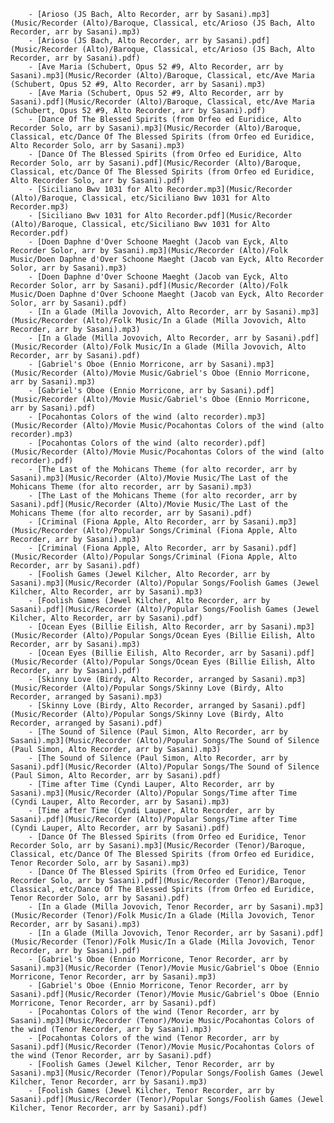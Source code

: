 ﻿<!-- MUSIC-LIST -->
        - [Arioso (JS Bach, Alto Recorder, arr by Sasani).mp3](Music/Recorder (Alto)/Baroque, Classical, etc/Arioso (JS Bach, Alto Recorder, arr by Sasani).mp3)
        - [Arioso (JS Bach, Alto Recorder, arr by Sasani).pdf](Music/Recorder (Alto)/Baroque, Classical, etc/Arioso (JS Bach, Alto Recorder, arr by Sasani).pdf)
        - [Ave Maria (Schubert, Opus 52 #9, Alto Recorder, arr by Sasani).mp3](Music/Recorder (Alto)/Baroque, Classical, etc/Ave Maria (Schubert, Opus 52 #9, Alto Recorder, arr by Sasani).mp3)
        - [Ave Maria (Schubert, Opus 52 #9, Alto Recorder, arr by Sasani).pdf](Music/Recorder (Alto)/Baroque, Classical, etc/Ave Maria (Schubert, Opus 52 #9, Alto Recorder, arr by Sasani).pdf)
        - [Dance Of The Blessed Spirits (from Orfeo ed Euridice, Alto Recorder Solo, arr by Sasani).mp3](Music/Recorder (Alto)/Baroque, Classical, etc/Dance Of The Blessed Spirits (from Orfeo ed Euridice, Alto Recorder Solo, arr by Sasani).mp3)
        - [Dance Of The Blessed Spirits (from Orfeo ed Euridice, Alto Recorder Solo, arr by Sasani).pdf](Music/Recorder (Alto)/Baroque, Classical, etc/Dance Of The Blessed Spirits (from Orfeo ed Euridice, Alto Recorder Solo, arr by Sasani).pdf)
        - [Siciliano Bwv 1031 for Alto Recorder.mp3](Music/Recorder (Alto)/Baroque, Classical, etc/Siciliano Bwv 1031 for Alto Recorder.mp3)
        - [Siciliano Bwv 1031 for Alto Recorder.pdf](Music/Recorder (Alto)/Baroque, Classical, etc/Siciliano Bwv 1031 for Alto Recorder.pdf)
        - [Doen Daphne d'Over Schoone Maeght (Jacob van Eyck, Alto Recorder Solor, arr by Sasani).mp3](Music/Recorder (Alto)/Folk Music/Doen Daphne d'Over Schoone Maeght (Jacob van Eyck, Alto Recorder Solor, arr by Sasani).mp3)
        - [Doen Daphne d'Over Schoone Maeght (Jacob van Eyck, Alto Recorder Solor, arr by Sasani).pdf](Music/Recorder (Alto)/Folk Music/Doen Daphne d'Over Schoone Maeght (Jacob van Eyck, Alto Recorder Solor, arr by Sasani).pdf)
        - [In a Glade (Milla Jovovich, Alto Recorder, arr by Sasani).mp3](Music/Recorder (Alto)/Folk Music/In a Glade (Milla Jovovich, Alto Recorder, arr by Sasani).mp3)
        - [In a Glade (Milla Jovovich, Alto Recorder, arr by Sasani).pdf](Music/Recorder (Alto)/Folk Music/In a Glade (Milla Jovovich, Alto Recorder, arr by Sasani).pdf)
        - [Gabriel's Oboe (Ennio Morricone, arr by Sasani).mp3](Music/Recorder (Alto)/Movie Music/Gabriel's Oboe (Ennio Morricone, arr by Sasani).mp3)
        - [Gabriel's Oboe (Ennio Morricone, arr by Sasani).pdf](Music/Recorder (Alto)/Movie Music/Gabriel's Oboe (Ennio Morricone, arr by Sasani).pdf)
        - [Pocahontas Colors of the wind (alto recorder).mp3](Music/Recorder (Alto)/Movie Music/Pocahontas Colors of the wind (alto recorder).mp3)
        - [Pocahontas Colors of the wind (alto recorder).pdf](Music/Recorder (Alto)/Movie Music/Pocahontas Colors of the wind (alto recorder).pdf)
        - [The Last of the Mohicans Theme (for alto recorder, arr by Sasani).mp3](Music/Recorder (Alto)/Movie Music/The Last of the Mohicans Theme (for alto recorder, arr by Sasani).mp3)
        - [The Last of the Mohicans Theme (for alto recorder, arr by Sasani).pdf](Music/Recorder (Alto)/Movie Music/The Last of the Mohicans Theme (for alto recorder, arr by Sasani).pdf)
        - [Criminal (Fiona Apple, Alto Recorder, arr by Sasani).mp3](Music/Recorder (Alto)/Popular Songs/Criminal (Fiona Apple, Alto Recorder, arr by Sasani).mp3)
        - [Criminal (Fiona Apple, Alto Recorder, arr by Sasani).pdf](Music/Recorder (Alto)/Popular Songs/Criminal (Fiona Apple, Alto Recorder, arr by Sasani).pdf)
        - [Foolish Games (Jewel Kilcher, Alto Recorder, arr by Sasani).mp3](Music/Recorder (Alto)/Popular Songs/Foolish Games (Jewel Kilcher, Alto Recorder, arr by Sasani).mp3)
        - [Foolish Games (Jewel Kilcher, Alto Recorder, arr by Sasani).pdf](Music/Recorder (Alto)/Popular Songs/Foolish Games (Jewel Kilcher, Alto Recorder, arr by Sasani).pdf)
        - [Ocean Eyes (Billie Eilish, Alto Recorder, arr by Sasani).mp3](Music/Recorder (Alto)/Popular Songs/Ocean Eyes (Billie Eilish, Alto Recorder, arr by Sasani).mp3)
        - [Ocean Eyes (Billie Eilish, Alto Recorder, arr by Sasani).pdf](Music/Recorder (Alto)/Popular Songs/Ocean Eyes (Billie Eilish, Alto Recorder, arr by Sasani).pdf)
        - [Skinny Love (Birdy, Alto Recorder, arranged by Sasani).mp3](Music/Recorder (Alto)/Popular Songs/Skinny Love (Birdy, Alto Recorder, arranged by Sasani).mp3)
        - [Skinny Love (Birdy, Alto Recorder, arranged by Sasani).pdf](Music/Recorder (Alto)/Popular Songs/Skinny Love (Birdy, Alto Recorder, arranged by Sasani).pdf)
        - [The Sound of Silence (Paul Simon, Alto Recorder, arr by Sasani).mp3](Music/Recorder (Alto)/Popular Songs/The Sound of Silence (Paul Simon, Alto Recorder, arr by Sasani).mp3)
        - [The Sound of Silence (Paul Simon, Alto Recorder, arr by Sasani).pdf](Music/Recorder (Alto)/Popular Songs/The Sound of Silence (Paul Simon, Alto Recorder, arr by Sasani).pdf)
        - [Time after Time (Cyndi Lauper, Alto Recorder, arr by Sasani).mp3](Music/Recorder (Alto)/Popular Songs/Time after Time (Cyndi Lauper, Alto Recorder, arr by Sasani).mp3)
        - [Time after Time (Cyndi Lauper, Alto Recorder, arr by Sasani).pdf](Music/Recorder (Alto)/Popular Songs/Time after Time (Cyndi Lauper, Alto Recorder, arr by Sasani).pdf)
        - [Dance Of The Blessed Spirits (from Orfeo ed Euridice, Tenor Recorder Solo, arr by Sasani).mp3](Music/Recorder (Tenor)/Baroque, Classical, etc/Dance Of The Blessed Spirits (from Orfeo ed Euridice, Tenor Recorder Solo, arr by Sasani).mp3)
        - [Dance Of The Blessed Spirits (from Orfeo ed Euridice, Tenor Recorder Solo, arr by Sasani).pdf](Music/Recorder (Tenor)/Baroque, Classical, etc/Dance Of The Blessed Spirits (from Orfeo ed Euridice, Tenor Recorder Solo, arr by Sasani).pdf)
        - [In a Glade (Milla Jovovich, Tenor Recorder, arr by Sasani).mp3](Music/Recorder (Tenor)/Folk Music/In a Glade (Milla Jovovich, Tenor Recorder, arr by Sasani).mp3)
        - [In a Glade (Milla Jovovich, Tenor Recorder, arr by Sasani).pdf](Music/Recorder (Tenor)/Folk Music/In a Glade (Milla Jovovich, Tenor Recorder, arr by Sasani).pdf)
        - [Gabriel's Oboe (Ennio Morricone, Tenor Recorder, arr by Sasani).mp3](Music/Recorder (Tenor)/Movie Music/Gabriel's Oboe (Ennio Morricone, Tenor Recorder, arr by Sasani).mp3)
        - [Gabriel's Oboe (Ennio Morricone, Tenor Recorder, arr by Sasani).pdf](Music/Recorder (Tenor)/Movie Music/Gabriel's Oboe (Ennio Morricone, Tenor Recorder, arr by Sasani).pdf)
        - [Pocahontas Colors of the wind (Tenor Recorder, arr by Sasani).mp3](Music/Recorder (Tenor)/Movie Music/Pocahontas Colors of the wind (Tenor Recorder, arr by Sasani).mp3)
        - [Pocahontas Colors of the wind (Tenor Recorder, arr by Sasani).pdf](Music/Recorder (Tenor)/Movie Music/Pocahontas Colors of the wind (Tenor Recorder, arr by Sasani).pdf)
        - [Foolish Games (Jewel Kilcher, Tenor Recorder, arr by Sasani).mp3](Music/Recorder (Tenor)/Popular Songs/Foolish Games (Jewel Kilcher, Tenor Recorder, arr by Sasani).mp3)
        - [Foolish Games (Jewel Kilcher, Tenor Recorder, arr by Sasani).pdf](Music/Recorder (Tenor)/Popular Songs/Foolish Games (Jewel Kilcher, Tenor Recorder, arr by Sasani).pdf)
